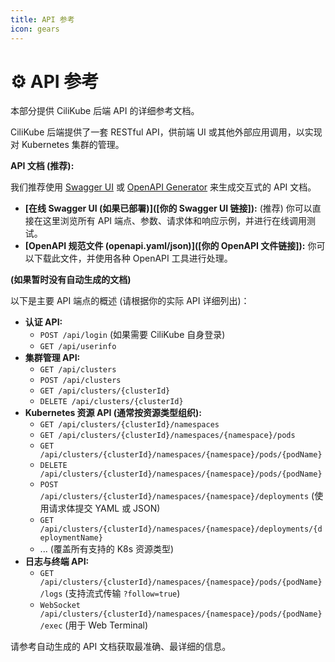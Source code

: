 ```yaml
---
title: API 参考
icon: gears
---
```


# ⚙️ API 参考

本部分提供 CiliKube 后端 API 的详细参考文档。

CiliKube 后端提供了一套 RESTful API，供前端 UI 或其他外部应用调用，以实现对 Kubernetes 集群的管理。

**API 文档 (推荐):**

我们推荐使用 [Swagger UI](https://swagger.io/tools/swagger-ui/) 或 [OpenAPI Generator](https://openapi-generator.tech/) 来生成交互式的 API 文档。

*   **[在线 Swagger UI (如果已部署)]([你的 Swagger UI 链接]):** (推荐) 你可以直接在这里浏览所有 API 端点、参数、请求体和响应示例，并进行在线调用测试。
*   **[OpenAPI 规范文件 (openapi.yaml/json)]([你的 OpenAPI 文件链接]):** 你可以下载此文件，并使用各种 OpenAPI 工具进行处理。

**(如果暂时没有自动生成的文档)**

以下是主要 API 端点的概述 (请根据你的实际 API 详细列出)：

*   **认证 API:**
    *   `POST /api/login` (如果需要 CiliKube 自身登录)
    *   `GET /api/userinfo`
*   **集群管理 API:**
    *   `GET /api/clusters`
    *   `POST /api/clusters`
    *   `GET /api/clusters/{clusterId}`
    *   `DELETE /api/clusters/{clusterId}`
*   **Kubernetes 资源 API (通常按资源类型组织):**
    *   `GET /api/clusters/{clusterId}/namespaces`
    *   `GET /api/clusters/{clusterId}/namespaces/{namespace}/pods`
    *   `GET /api/clusters/{clusterId}/namespaces/{namespace}/pods/{podName}`
    *   `DELETE /api/clusters/{clusterId}/namespaces/{namespace}/pods/{podName}`
    *   `POST /api/clusters/{clusterId}/namespaces/{namespace}/deployments` (使用请求体提交 YAML 或 JSON)
    *   `GET /api/clusters/{clusterId}/namespaces/{namespace}/deployments/{deploymentName}`
    *   ... (覆盖所有支持的 K8s 资源类型)
*   **日志与终端 API:**
    *   `GET /api/clusters/{clusterId}/namespaces/{namespace}/pods/{podName}/logs` (支持流式传输 `?follow=true`)
    *   `WebSocket /api/clusters/{clusterId}/namespaces/{namespace}/pods/{podName}/exec` (用于 Web Terminal)

请参考自动生成的 API 文档获取最准确、最详细的信息。